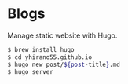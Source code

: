 # Blogs

Manage static website with Hugo.

```sh
$ brew install hugo
$ cd yhirano55.github.io
$ hugo new post/${post-title}.md
$ hugo server
```
